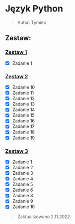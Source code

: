 # Język Python 
<!-- Język wonsz -->
> Autor: Tymiec
## Zestaw:

### [Zestaw 1](Zestaw%201)

- [X] Zadanie 1

### [Zestaw 2](Zestaw%202)

- [X] Zadanie 10
- [X] Zadanie 11
- [X] Zadanie 12
- [X] Zadanie 13
- [X] Zadanie 14
- [X] Zadanie 15
- [X] Zadanie 16
- [X] Zadanie 17
- [X] Zadanie 18
- [X] Zadanie 19

### [Zestaw 3](Zestaw%203)

- [X] Zadanie 1
- [X] Zadanie 2
- [X] Zadanie 3
- [X] Zadanie 4
- [X] Zadanie 5
- [X] Zadanie 6
- [X] Zadanie 8
- [X] Zadanie 9
- [X] Zadanie 10

> Zaktualizowano 2.11.2022
